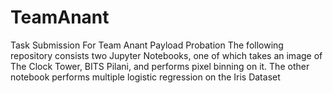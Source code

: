 # TeamAnant
Task Submission For Team Anant Payload Probation
The following repository consists two Jupyter Notebooks, one of which takes an image of The Clock Tower, BITS Pilani, and performs pixel binning on it. The other notebook performs multiple logistic regression on the Iris Dataset
